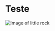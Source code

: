 # Teste
![Image of little rock](https://img.nimo.tv/t/2429511697070/202201301643501996443_2429511697070_avatar.png/w180_l0/img.png)
